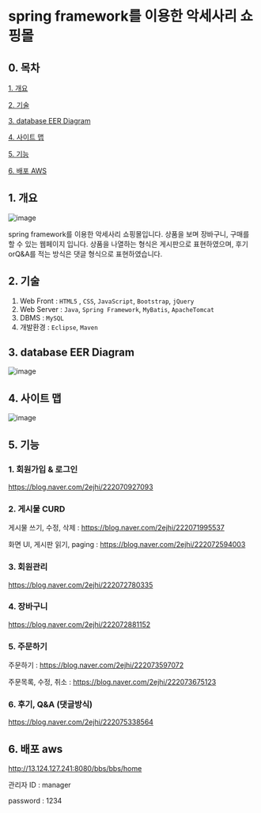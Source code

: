 # spring framework를 이용한 악세사리 쇼핑몰 

## 0. 목차

[1. 개요](#1-개요)

[2. 기술](#2-기술)

[3. database EER Diagram](#3-database-eer-diagram)

[4. 사이트 맵](#4-사이트-맵)

[5. 기능](#5-기능)

[6. 배포 AWS](#6-배포-AWS)


## 1. 개요

![image](https://user-images.githubusercontent.com/58822916/92574215-c8d16f00-f2c1-11ea-9659-65f67c821fc8.png)


spring framework를 이용한 악세사리 쇼핑몰입니다.
상품을 보며 장바구니, 구매를 할 수 있는 웹페이지 입니다.
상품을 나열하는 형식은 게시판으로 표현하였으며, 후기orQ&A를 적는 방식은 댓글 형식으로 표현하였습니다. 


## 2. 기술
1. Web Front : `HTML5` , `CSS`, `JavaScript`, `Bootstrap`, `jQuery`
2. Web Server :  `Java`, `Spring Framework`, `MyBatis`, `ApacheTomcat`
3. DBMS : `MySQL`
4. 개발환경 : `Eclipse`, `Maven`



## 3. database EER Diagram
![image](https://user-images.githubusercontent.com/58822916/91158601-d8698900-e701-11ea-8395-30ce84e891fb.png)



## 4. 사이트 맵
![image](https://user-images.githubusercontent.com/58822916/91177059-27bdb280-e71e-11ea-90d9-2489e8b8a53d.png)



## 5. 기능
### 1. 회원가입 & 로그인
https://blog.naver.com/2ejhi/222070927093
### 2. 게시물 CURD
게시물 쓰기, 수정, 삭제 : https://blog.naver.com/2ejhi/222071995537

화면 UI, 게시판 읽기, paging : https://blog.naver.com/2ejhi/222072594003
### 3. 회원관리
https://blog.naver.com/2ejhi/222072780335
### 4. 장바구니
https://blog.naver.com/2ejhi/222072881152
### 5. 주문하기
주문하기 : https://blog.naver.com/2ejhi/222073597072

주문목록, 수정, 취소 : https://blog.naver.com/2ejhi/222073675123
### 6. 후기, Q&A (댓글방식)
https://blog.naver.com/2ejhi/222075338564



## 6. 배포 aws

http://13.124.127.241:8080/bbs/bbs/home

관리자 
ID : manager

password : 1234
